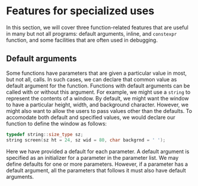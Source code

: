 # Features for specialized uses

In this section, we will cover three function-related features that are useful in many but not all programs: default arguments, inline, and `constexpr` function, and some facilities that are often used in debugging.

## Default arguments

Some functions have parameters that are given a particular value in most, but not all, calls. In such cases, we can declare that common value as default argument for the function. Functions with default arguments can be called with or without this argument. For example, we might use a `string` to represent the contents of a window. By default, we might want the window to have a particular height, width, and background character. However, we might also want to allow the users to pass values other than the defaults. To accomodate both default and specified values, we would declare our function to define the window as follows:

```cpp
typedef string::size_type sz;
string screen(sz ht = 24, sz wid = 80, char backgrnd = ' ');
```

Here we have provided a default for each parameter. A default argument is specified as an initializer for a parameter in the parameter list. We may define defaults for one or more parameters. However, if a parameter has a default argument, all the parameters that follows it must also have default arguments.

